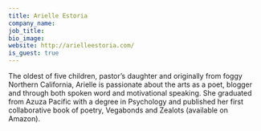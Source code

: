 ```yaml
---
title: Arielle Estoria
company_name:
job_title:
bio_image:
website: http://arielleestoria.com/
is_guest: true
---
```


The oldest of five children, pastor’s daughter and originally from foggy Northern California, Arielle is passionate about the arts as a poet, blogger and through both spoken word and motivational speaking. She graduated from Azuza Pacific with a degree in Psychology and published her first collaborative book of poetry, Vegabonds and Zealots (available on Amazon).
